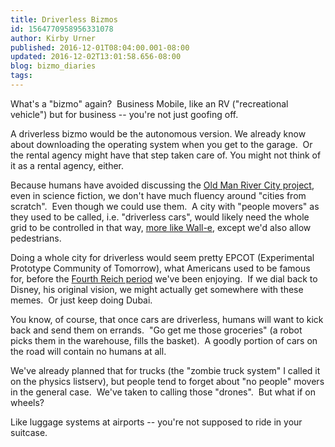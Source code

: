 ```yaml
---
title: Driverless Bizmos
id: 1564770958956331078
author: Kirby Urner
published: 2016-12-01T08:04:00.001-08:00
updated: 2016-12-02T13:01:58.656-08:00
blog: bizmo_diaries
tags: 
---
```


[](https://blogger.googleusercontent.com/img/b/R29vZ2xl/AVvXsEh4Gd1Xfw_AbaOOpfxT_dsUXikgwdbO0G82746d2ytDkDSmV2YeLAXkfNAtwUS_9U7pdd0n9AkfEpwZlVw0z79YHaScLk4OoD2x5J__pfXdJJZI0jgtFbi7uK2x0Js_2B0A9uPZ/s1600-h/omruncovered.jpg)
What's a "bizmo" again?  Business Mobile, like an RV ("recreational vehicle") but for business -- you're not just goofing off.

A driverless bizmo would be the autonomous version. We already know about downloading the operating system when you get to the garage.  Or the rental agency might have that step taken care of. You might not think of it as a rental agency, either.

Because humans have avoided discussing the [Old Man River City project](http://controlroom.blogspot.com/2010/02/news-we-could-use.html), even in science fiction, we don't have much fluency around "cities from scratch".  Even though we could use them.  A city with "people movers" as they used to be called, i.e. "driverless cars", would likely need the whole grid to be controlled in that way, [more like Wall-e](http://worldgame.blogspot.com/2008/06/wall-e-movie-review.html), except we'd also allow pedestrians.

Doing a whole city for driverless would seem pretty EPCOT (Experimental Prototype Community of Tomorrow), what Americans used to be famous for, before the [Fourth Reich period](http://mybizmo.blogspot.com/2015/07/more-dots-connecting.html) we've been enjoying.  If we dial back to Disney, his original vision, we might actually get somewhere with these memes.  Or just keep doing Dubai.

You know, of course, that once cars are driverless, humans will want to kick back and send them on errands.  "Go get me those groceries" (a robot picks them in the warehouse, fills the basket).  A goodly portion of cars on the road will contain no humans at all.

We've already planned that for trucks (the "zombie truck system" I called it on the physics listserv), but people tend to forget about "no people" movers in the general case.  We've taken to calling those "drones".  But what if on wheels?

Like luggage systems at airports -- you're not supposed to ride in your suitcase.
